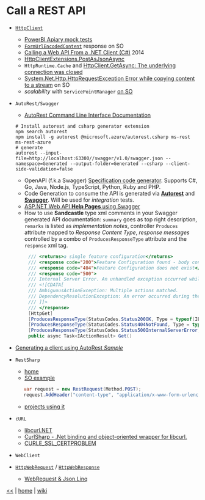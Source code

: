 # Call a REST API

+ [`HttpClient`](https://msdn.microsoft.com/en-us/library/system.net.http.httpclient(v=vs.110).aspx)
  - [PowerBI Apiary mock tests](https://gist.github.com/illegitimis/de5975b9de77637d6d5f343c37d53273)
  - [`FormUrlEncodedContent`](https://stackoverflow.com/a/7929084) response on SO  
  - [Calling a Web API From a .NET Client (C#)](https://docs.microsoft.com/en-us/aspnet/web-api/overview/advanced/calling-a-web-api-from-a-net-client) 2014
  - [HttpClientExtensions.PostAsJsonAsync](https://msdn.microsoft.com/en-us/library/system.net.http.httpclientextensions.postasjsonasync.aspx)
  - `HttpRuntime.Cache` and [HttpClient.GetAsync: The underlying connection was closed](https://stackoverflow.com/a/30473478/2239678)
  - [System.Net.Http.HttpRequestException Error while copying content to a stream](https://stackoverflow.com/questions/33233780/system-net-http-httprequestexception-error-while-copying-content-to-a-stream) on SO
  - *scalability* with `ServicePointManager` [on SO](https://stackoverflow.com/questions/25195607/httpclient-scalability-problems)

+ `AutoRest/Swagger`
  - [AutoRest Command Line Interface Documentation](https://github.com/Azure/autorest/blob/master/docs/user/cli.md)

  ```shell
  # Install autorest and csharp generator extension 
  npm search autorest
  npm install -g autorest @microsoft.azure/autorest.csharp ms-rest ms-rest-azure
  # generate
  autorest --input-file=http://localhost:63300//swagger/v1.0/swagger.json --namespace=Generated --output-folder=Generated --csharp --client-side-validation=false
  ```
  - OpenAPI (f.k.a Swagger) [Specification code generator](https://github.com/Azure/autorest). Supports C#, Go, Java, Node.js, TypeScript, Python, Ruby and PHP.
  - Code Generation to consume the API is generated via [**Autorest**](https://github.com/Azure/autorest) and [**Swagger**](https://github.com/swagger-api/swagger-ui). Will be used for *integration* tests.
  - [ASP.NET Web API **Help Pages** using Swagger](https://docs.microsoft.com/en-us/aspnet/core/tutorials/web-api-help-pages-using-swagger?tabs=visual-studio)
  - How to use **Sandcastle** type xml comments in your Swagger generated API documentation: `summary` goes as top right description, `remarks` is listed as _implementation notes_, 
controller `Produces` attribute mapped to _Response Content Type_, _response messages_ controlled by a combo of `ProducesResponseType` attribute and the `response` xml tag.
```csharp
        /// <returns>a single feature configuration</returns>
        /// <response code="200">Feature Configuration found - body contains data</response>
        /// <response code="404">Feature Configuration does not exist</response>
        /// <response code="500">
        /// Internal Server Error. An unhandled exception occurred while processing the request.
        /// <![CDATA[
        /// AmbiguousActionException: Multiple actions matched.
        /// DependencyResolutionException: An error occurred during the activation of a particular registration.
        /// ]]>
        /// </response>
        [HttpGet]
        [ProducesResponseType(StatusCodes.Status200OK, Type = typeof(IEnumerable<FeatureConfigurationResponseDto>))]
        [ProducesResponseType(StatusCodes.Status404NotFound, Type = typeof(void))]
        [ProducesResponseType(StatusCodes.Status500InternalServerError, Type = typeof(Exception))]
        public async Task<IActionResult> Get()
```
  - [Generating a client using AutoRest *Sample*](https://github.com/Azure/autorest/blob/master/docs/generating-a-client.md)

+ `RestSharp`
  - [home](http://restsharp.org/)
  - [SO example](https://stackoverflow.com/a/33812542) 
  ```csharp
     var request = new RestRequest(Method.POST);
     request.AddHeader("content-type", "application/x-www-form-urlencoded");
  ```
  - [projects using it](https://github.com/restsharp/RestSharp/wiki/Projects-Using-RestSharp)
  
+ `cURL`
  - [libcurl.NET](https://sourceforge.net/projects/libcurl-net/)
  - [CurlSharp - .Net binding and object-oriented wrapper for libcurl. ](https://github.com/masroore/CurlSharp)
  - [CURLE_SSL_CERTPROBLEM](https://curl.haxx.se/mail/lib-2007-01/0156.html)
+ `WebClient`
+ [`HttpWebRequest`](https://msdn.microsoft.com/en-us/library/system.net.httpwebrequest.aspx) / [`HttpWebResponse`](https://msdn.microsoft.com/en-us/library/system.net.httpwebresponse.aspx)
  - [WebRequest & Json.Linq](https://stackoverflow.com/a/30770354)




[<<](../REST.md)
|
[home](../README.md) 
| 
[wiki](https://github.com/illegitimis/Tutorial/wiki) 


